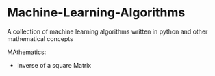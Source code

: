 # Machine-Learning-Algorithms
A collection of  machine learning algorithms written in python and other mathematical concepts

MAthematics:
- Inverse of a square Matrix
